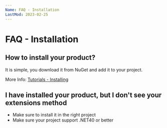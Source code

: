 ```yaml
---
Name: FAQ - Installation
LastMod: 2023-02-25
---
```


# FAQ - Installation

## How to install your product?
It is simple, you download it from NuGet and add it to your project.

More Info: [Tutorials - Installing](installing)

## I have installed your product, but I don't see your extensions method
- Make sure to install it in the right project
- Make sure your project support .NET40 or better
